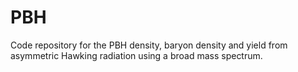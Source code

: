 # PBH
Code repository for the PBH density, baryon density and yield from asymmetric Hawking radiation using a broad mass spectrum. 

